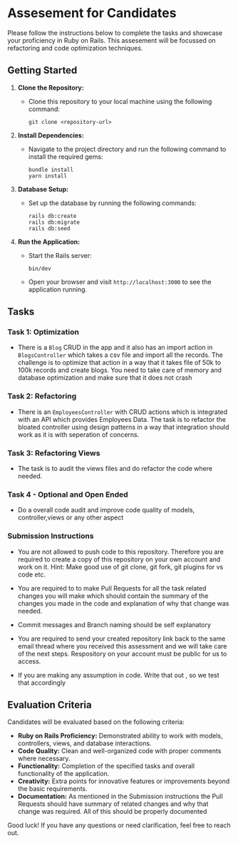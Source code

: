 # Assesement for Candidates

Please follow the instructions below to complete the tasks and showcase your proficiency in Ruby on Rails. This assesement will be focussed on refactoring and code optimization techniques.

## Getting Started

1. **Clone the Repository:**
   - Clone this repository to your local machine using the following command:
     ```
     git clone <repository-url>
     ```

2. **Install Dependencies:**
   - Navigate to the project directory and run the following command to install the required gems:
     ```
     bundle install
     yarn install
     ```

3. **Database Setup:**
   - Set up the database by running the following commands:
     ```
     rails db:create
     rails db:migrate
     rails db:seed
     ```

4. **Run the Application:**
   - Start the Rails server:
     ```
     bin/dev
     ```
   - Open your browser and visit `http://localhost:3000` to see the application running.

## Tasks

### Task 1: Optimization

- There is a `Blog` CRUD in the app and it also has an import action in `BlogsController` which takes a csv file and import all the records. The challenge is to optimize that action in a way that it takes file of 50k to 100k records and create blogs. You need to take care of memory and database optimization and make sure that it does not crash


### Task 2: Refactoring

- There is an `EmployeesController` with CRUD actions which is integrated with an API which provides Employees Data. The task is to refactor the bloated controller using design patterns in a way that integration should work as it is with seperation of concerns.


### Task 3: Refactoring Views

- The task is to audit the views files and do refactor the code where needed.  

### Task 4 - Optional and Open Ended

- Do a overall code audit and improve code quality of models, controller,views or any other aspect 

### Submission Instructions

- You are not allowed to push code to this repository. Therefore you are required to create a copy of this repository on your own account and work on it. Hint: Make good use of git clone, git fork, git plugins for vs code etc.

- You are required to to make Pull Requests for all the task related changes you will make which should contain the summary of the changes you made in the code and explanation of why that change was needed.

- Commit messages and Branch naming should be self explanatory

- You are required to send your created repository link back to the same email thread where you received this assessment and we will take care of the next steps. Respository on your account must be public for us to access.

- If you are making any assumption in code. Write that out , so we test that accordingly


## Evaluation Criteria

Candidates will be evaluated based on the following criteria:

- **Ruby on Rails Proficiency:** Demonstrated ability to work with models, controllers, views, and database interactions.
- **Code Quality:** Clean and well-organized code with proper comments where necessary.
- **Functionality:** Completion of the specified tasks and overall functionality of the application.
- **Creativity:** Extra points for innovative features or improvements beyond the basic requirements.
- **Documentation:** As mentioned in the Submission instructions the Pull Requests should have summary of related changes and why that change was required. All of this should be properly documented

Good luck! If you have any questions or need clarification, feel free to reach out.
